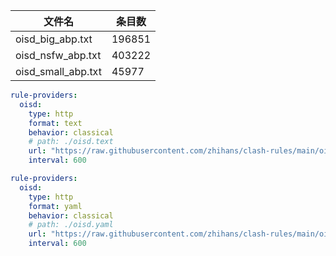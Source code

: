 | 文件名 | 条目数 |
| ------- | ------ |
| oisd_big_abp.txt | 196851 |
| oisd_nsfw_abp.txt | 403222 |
| oisd_small_abp.txt | 45977 |

```yaml
rule-providers:
  oisd:
    type: http
    format: text
    behavior: classical
    # path: ./oisd.text
    url: "https://raw.githubusercontent.com/zhihans/clash-rules/main/oisd/oisd_small_abp.txt"
    interval: 600
```

```yaml
rule-providers:
  oisd:
    type: http
    format: yaml
    behavior: classical
    # path: ./oisd.yaml
    url: "https://raw.githubusercontent.com/zhihans/clash-rules/main/oisd/yaml/oisd_small_abp.yaml"
    interval: 600
```